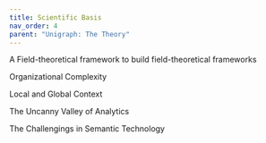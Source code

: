 ```yaml
---
title: Scientific Basis
nav_order: 4
parent: "Unigraph: The Theory"
---
```


A Field-theoretical framework to build field-theoretical frameworks

Organizational Complexity

Local and Global Context

The Uncanny Valley of Analytics

The Challengings in Semantic Technology




